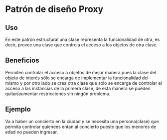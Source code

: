 # Patrón de diseño Proxy

## Uso
En este patrón estructural una clase representa la funcionalidad de otra, es decir, provee una clase que controla el acceso a los objetos de otra clase.

## Beneficios
Permiten controlar el acceso a objetos de mejor manera pues la clase del objeto de interés sólo se encarga de implementar la funcionalidad del mismo y por otro lado se crea otra clase que sólo se encarga de controlar el acceso a las instancias de la primera clase, de esta manera se pueden quitar/aumentar restricciones sin ningún problema.

## Ejemplo
Va a haber un concierto en la ciudad y se necesita una persona(clase) que permita controlar quienees entan al concierto puesto que los menores de edad no pueden ingresar.
